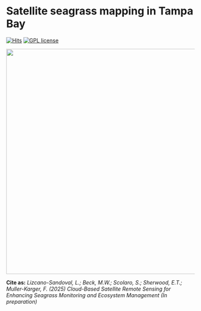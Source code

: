 # Satellite seagrass mapping in Tampa Bay

[![Hits](https://hits.seeyoufarm.com/api/count/incr/badge.svg?url=https%3A%2F%2Fgithub.com%2Fluislizcano%2Fseagrass-mapping-tb&count_bg=%2379C83D&title_bg=%23555555&icon=ghostery.svg&icon_color=%23E7E7E7&title=Visits&edge_flat=false)](https://hits.seeyoufarm.com)
[![GPL license](https://img.shields.io/badge/License-GPL-blue.svg)](http://perso.crans.org/besson/LICENSE.html)

<img src="https://raw.github.com/luislizcano/seagrass-mapping-tb/main/misc/workflow.png" width="600">


**Cite as:** *Lizcano-Sandoval, L.; Beck, M.W.; Scolaro, S.; Sherwood, E.T.; Muller-Karger, F. (2025) Cloud-Based Satellite Remote Sensing for Enhancing Seagrass Monitoring and Ecosystem Management (In preparation)*
